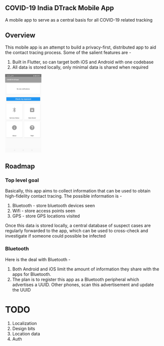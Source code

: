 COVID-19 India DTrack Mobile App
---
A mobile app to serve as a central basis for all COVID-19 related
tracking

Overview
---
This mobile app is an attempt to build a privacy-first, distributed
app to aid the contact tracing process. Some of the salient features are - 

1. Built in Flutter, so can target both iOS and Android with one codebase
2. All data is stored locally, only minimal data is shared when required

<img src="docs/homepage.jpg" height="256px" />

Roadmap
---

### Top level goal
Basically, this app aims to collect information that can be used to
obtain high-fidelity contact tracing. The possible information is -

1. Bluetooth - store bluetooth devices seen
2. Wifi - store access points seen
3. GPS - store GPS locations visited

Once this data is stored locally, a central database of suspect cases
are regularly forwarded to the app, which can be used to cross-check
and investigate if someone could possible be infected

### Bluetooth
Here is the deal with Bluetooth -
1. Both Android and iOS limit the amount of information they share with
the apps for Bluetooth. 
2. The plan is to register this app as a Bluetooth peripheral which advertises
a UUID. Other phones, scan this advertisement and update the UUID

# TODO
1. Localization
2. Design bits
3. Location data
4. Auth

